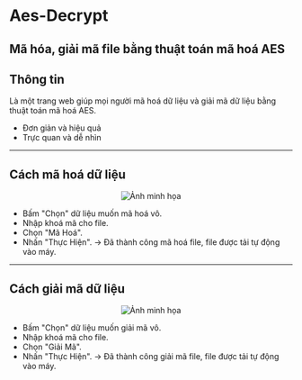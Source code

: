 # Aes-Decrypt

## Mã hóa, giải mã file bằng thuật toán mã hoá AES

## Thông tin

Là một trang web giúp mọi người mã hoá dữ liệu và giải mã dữ liệu bằng thuật toán mã hoá AES.

* Đơn giản và hiệu quả
* Trực quan và dễ nhìn

---

## Cách mã hoá dữ liệu

<p align="center">  
   <img src="Picture/Ảnh chụp màn hình (4).png" alt="Ảnh minh họa" width="450" height="250">  
</p>  

* Bấm "Chọn" dữ liệu muốn mã hoá vô.
* Nhập khoá mã cho file.
* Chọn "Mã Hoá".
* Nhấn "Thực Hiện".
  → Đã thành công mã hoá file, file được tải tự động vào máy.

---

## Cách giải mã dữ liệu

<p align="center">  
   <img src="Picture/Ảnh chụp màn hình (7).png" alt="Ảnh minh họa" width="450" height="250">  
</p>  

* Bấm "Chọn" dữ liệu muốn giải mã vô.
* Nhập khoá mã cho file.
* Chọn "Giải Mã".
* Nhấn "Thực Hiện".
  → Đã thành công giải mã file, file được tải tự động vào máy.
